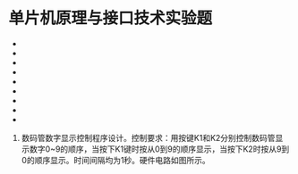 # 单片机原理与接口技术实验题

+ [](#)
+ [](#)
+ [](#)
+ [](#)
+ [](#)
+ [](#)
+ [](#)
+ [](#)
+ [](#)

1. 数码管数字显示控制程序设计。控制要求：用按键K1和K2分别控制数码管显示数字0~9的顺序，当按下K1键时按从0到9的顺序显示，当按下K2时按从9到0的顺序显示。时间间隔均为1秒。硬件电路如图所示。
